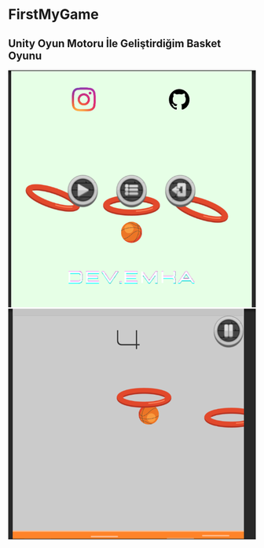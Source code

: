 # FirstMyGame
## Unity Oyun Motoru İle Geliştirdiğim Basket Oyunu
![](https://github.com/dev-emka/FirstMyGame/blob/main/1.PNG)
![](https://github.com/dev-emka/FirstMyGame/blob/main/2.PNG?raw=true)
